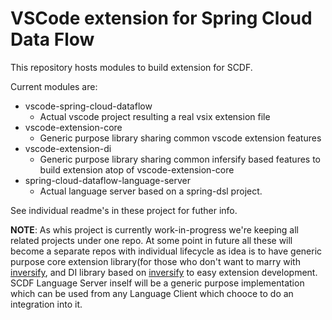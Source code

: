 # VSCode extension for Spring Cloud Data Flow
This repository hosts modules to build extension for SCDF.

Current modules are:
- vscode-spring-cloud-dataflow
  - Actual vscode project resulting a real vsix extension file
- vscode-extension-core
  - Generic purpose library sharing common vscode extension features
- vscode-extension-di
  - Generic purpose library sharing common infersify based features to build extension atop of vscode-extension-core
- spring-cloud-dataflow-language-server
  - Actual language server based on a spring-dsl project.

See individual readme's in these project for futher info.

**NOTE**: As whis project is currently work-in-progress we're keeping all related projects under one repo.
          At some point in future all these will become a separate repos with individual lifecycle as idea
          is to have generic purpose core extension library(for those who don't want to marry with
          [inversify](http://inversify.io/), and DI library based on [inversify](http://inversify.io/)
          to easy extension development. SCDF Language Server inself will be a generic purpose implementation
          which can be used from any Language Client which chooce to do an integration into it.
